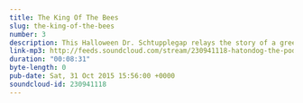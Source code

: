 ```yaml
---
title: The King Of The Bees
slug: the-king-of-the-bees
number: 3
description: This Halloween Dr. Schtupplegap relays the story of a greedy apiarist. Can a crude, exploitative beekeeper truly be considered...THE KING OF THE BEES?!
link-mp3: http://feeds.soundcloud.com/stream/230941118-hatondog-the-podghast-spooktacular-ep3-the-king-of-the-bees.mp3
duration: "00:08:31"
byte-length: 0
pub-date: Sat, 31 Oct 2015 15:56:00 +0000
soundcloud-id: 230941118
---
```

